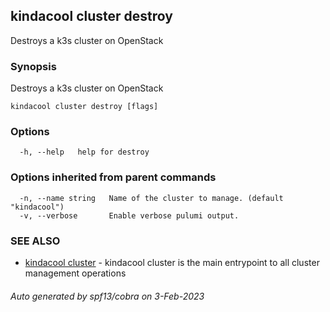 ## kindacool cluster destroy

Destroys a k3s cluster on OpenStack

### Synopsis

Destroys a k3s cluster on OpenStack

```
kindacool cluster destroy [flags]
```

### Options

```
  -h, --help   help for destroy
```

### Options inherited from parent commands

```
  -n, --name string   Name of the cluster to manage. (default "kindacool")
  -v, --verbose       Enable verbose pulumi output.
```

### SEE ALSO

* [kindacool cluster](kindacool_cluster.md)	 - kindacool cluster is the main entrypoint to all cluster management operations

###### Auto generated by spf13/cobra on 3-Feb-2023
